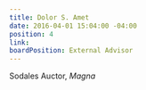 ```yaml
---
title: Dolor S. Amet
date: 2016-04-01 15:04:00 -04:00
position: 4
link: 
boardPosition: External Advisor
---
```


Sodales Auctor, *Magna*
